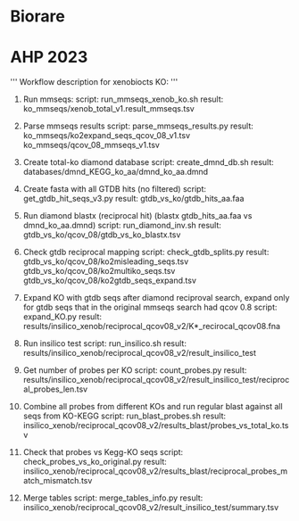 #   Biorare
#   AHP 2023


'''
    Workflow description for xenobiocts KO:
'''
1. Run mmseqs:
    script: run_mmseqs_xenob_ko.sh
    result: ko_mmseqs/xenob_total_v1.result_mmseqs.tsv

2. Parse mmseqs results
    script: parse_mmseqs_results.py
    result: ko_mmseqs/ko2expand_seqs_qcov_08_v1.tsv
            ko_mmseqs/qcov_08_mmseqs_v1.tsv

3. Create total-ko diamond database
    script: create_dmnd_db.sh
    result: databases/dmnd_KEGG_ko_aa/dmnd_ko_aa.dmnd

4. Create fasta with all GTDB hits (no filtered)
    script: get_gtdb_hit_seqs_v3.py
    result: gtdb_vs_ko/gtdb_hits_aa.faa

5. Run diamond blastx (reciprocal hit) (blastx gtdb_hits_aa.faa vs dmnd_ko_aa.dmnd)
    script: run_diamond_inv.sh
    result: gtdb_vs_ko/qcov_08/gtdb_vs_ko_blastx.tsv

6. Check gtdb reciprocal mapping
    script: check_gtdb_splits.py
    result: gtdb_vs_ko/qcov_08/ko2misleading_seqs.tsv
            gtdb_vs_ko/qcov_08/ko2multiko_seqs.tsv
            gtdb_vs_ko/qcov_08/ko2gtdb_seqs_expand.tsv

7. Expand KO with gtdb seqs after diamond reciproval search, expand only for gtdb seqs that in the original mmseqs search had qcov 0.8
    script: expand_KO.py
    result: results/insilico_xenob/reciprocal_qcov08_v2/K*_recirocal_qcov08.fna

9. Run insilico test
    script: run_insilico.sh
    result: results/insilico_xenob/reciprocal_qcov08_v2/result_insilico_test

10. Get number of probes per KO
     script:    count_probes.py
     result:    results/insilico_xenob/reciprocal_qcov08_v2/result_insilico_test/reciprocal_probes_len.tsv

11. Combine all probes from different KOs and run regular blast against all seqs from KO-KEGG
     script:    run_blast_probes.sh
     result:    insilico_xenob/reciprocal_qcov08_v2/results_blast/probes_vs_total_ko.tsv

12. Check that probes vs Kegg-KO seqs
    script: check_probes_vs_ko_original.py
    result: insilico_xenob/reciprocal_qcov08_v2/results_blast/reciprocal_probes_match_mismatch.tsv

13. Merge tables
    script: merge_tables_info.py
    result: insilico_xenob/reciprocal_qcov08_v2/result_insilico_test/summary.tsv

